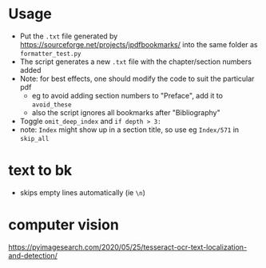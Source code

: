# Usage
- Put the `.txt` file generated by https://sourceforge.net/projects/jpdfbookmarks/ into the same folder as `formatter_test.py`
- The script generates a new `.txt` file with the chapter/section numbers added
- Note: for best effects, one should modify the code to suit the particular pdf
  - eg to avoid adding section numbers to "Preface", add it to `avoid_these`
  - also the script ignores all bookmarks after "Bibliography"
- Toggle `omit_deep_index` and `if depth > 3:`
- note: `Index` might show up in a section title, so use eg `Index/571` in `skip_all`
# text to bk
- skips empty lines automatically (ie `\n`)

# computer vision
https://pyimagesearch.com/2020/05/25/tesseract-ocr-text-localization-and-detection/
